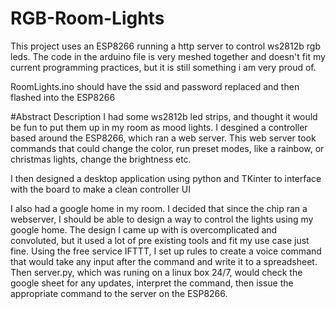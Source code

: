 # RGB-Room-Lights

This project uses an ESP8266 running a http server to control ws2812b rgb leds. The code in the arduino file is very meshed together and doesn't fit my current programming practices, but it is still something i am very proud of.

RoomLights.ino should have the ssid and password replaced and then flashed into the ESP8266

#Abstract Description
I had some ws2812b led strips, and thought it would be fun to put them up in my room as mood lights. I desgined a controller based around the ESP8266, which ran a web server. This web server took commands that could change the color, run preset modes, like a rainbow, or christmas lights, change the brightness etc.

I then designed a desktop application using python and TKinter to interface with the board to make a clean controller UI 

I also had a google home in my room. I decided that since the chip ran a webserver, I should be able to design a way to control the lights using my google home. The design I came up with is overcomplicated and convoluted, but it used a lot of pre existing tools and fit my use case just fine. Using the free service IFTTT, I set up rules to create a voice command that would take any input after the command and write it to a spreadsheet. Then server.py, which was runing on a linux box 24/7, would check the google sheet for any updates, interpret the command, then issue the appropriate command to the server on the ESP8266. 
